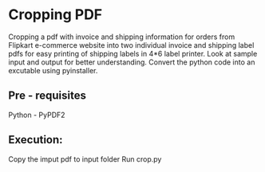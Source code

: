 # Cropping PDF

Cropping a pdf with invoice and shipping information for orders from Flipkart e-commerce website into two individual invoice and shipping label pdfs for easy printing of shipping labels in 4*6 label printer. Look at sample input and output for better understanding. Convert the python code into an excutable using pyinstaller.

## Pre - requisites

  Python - PyPDF2
  
## Execution:

  Copy the imput pdf to input folder
  Run crop.py
